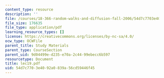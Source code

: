 ```yaml
---
content_type: resource
description: ''
file: /courses/18-366-random-walks-and-diffusion-fall-2006/54d7c7703e4092a0839a56cd59446f45_lec19.pdf
file_size: 176635
file_type: application/pdf
learning_resource_types: []
license: https://creativecommons.org/licenses/by-nc-sa/4.0/
ocw_type: OCWFile
parent_title: Study Materials
parent_type: CourseSection
parent_uid: 9d04499e-d235-e70a-2c44-99ebecc6b597
resourcetype: Document
title: lec19.pdf
uid: 54d7c770-3e40-92a0-839a-56cd59446f45
---
```

